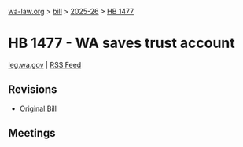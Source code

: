 [wa-law.org](/) > [bill](/bill/) > [2025-26](/bill/2025-26/) > [HB 1477](/bill/2025-26/hb/1477/)

# HB 1477 - WA saves trust account
[leg.wa.gov](https://app.leg.wa.gov/billsummary?BillNumber=1477&Year=2025&Initiative=false) | [RSS Feed](./rss.xml)

## Revisions
* [Original Bill](1/)

## Meetings